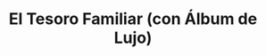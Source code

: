 ---
title: El Tesoro Familiar (con Álbum de Lujo)
seccion: Bodas
tipo: Paquete Principal
descripcion: Incluye 80 fotos digitales, Photobook 30x30 (15 hojas), 3 ampliaciones.
precio: 1990000
---